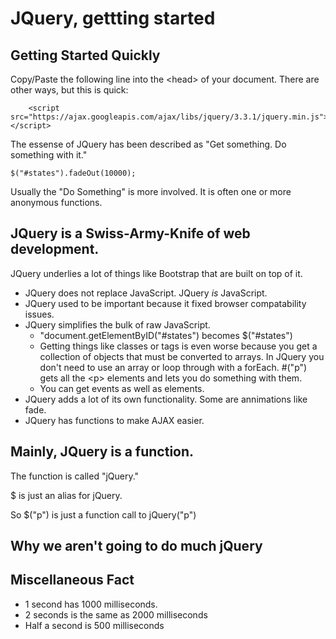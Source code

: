 # JQuery, gettting started

## Getting Started Quickly

Copy/Paste the following line into the &lt;head&gt; of your document.  There are other ways, but this is quick:

        <script src="https://ajax.googleapis.com/ajax/libs/jquery/3.3.1/jquery.min.js"></script>

The essense of JQuery has been described as "Get something. Do something with it."

    $("#states").fadeOut(10000);

Usually the "Do Something" is more involved.  It is often one or more anonymous functions.

## JQuery is a Swiss-Army-Knife of web development.  
JQuery underlies a lot of things like Bootstrap that are built on top of it.

* JQuery does not replace JavaScript.  JQuery *is* JavaScript.
* JQuery used to be important because it fixed browser compatability issues.
* JQuery simplifies the bulk of raw JavaScript.
  * "document.getElementByID("#states") becomes $("#states")
  * Getting things like classes or tags is even worse because you get a collection of objects that must be converted to arrays.  In JQuery you don't need to use an array or loop through with a forEach.   #("p") gets all the &lt;p&gt; elements and lets you do something with them.
  * You can get events as well as elements.
* JQuery adds a lot of its own functionality.  Some are annimations like fade.
* JQuery has functions to make AJAX easier.

## Mainly, JQuery is a function.

The function is called "jQuery."

$ is just an alias for jQuery.  

So $("p") is just a function call to jQuery("p")

## Why we aren't going to do much jQuery

## Miscellaneous Fact

* 1 second has 1000 milliseconds.
* 2 seconds is the same as 2000 milliseconds
* Half a second is 500 milliseconds